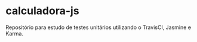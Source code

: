 # calculadora-js
Repositório para estudo de testes unitários utilizando o TravisCI, Jasmine e Karma.
